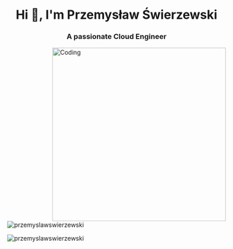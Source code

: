 <h1 align="center">Hi 👋, I'm Przemysław Świerzewski</h1>
<h3 align="center">A passionate Cloud Engineer</h3>
<img align="right" alt="Coding" width="400" src="https://78.media.tumblr.com/95f02d55724b631531d0b32dbd001297/tumblr_p177vracYv1wh4uq0o1_1280.gif"></img>

<p align="left"> <img src="https://komarev.com/ghpvc/?username=przemyslawswierzewski&label=Profile%20views&color=0e75b6&style=flat" alt="przemyslawswierzewski" /> </p>


<p><img align="center" src="https://github-readme-streak-stats.herokuapp.com/?user=przemyslawswierzewski&" alt="przemyslawswierzewski" /></p>
